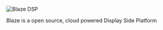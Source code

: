 ![Blaze DSP](http://dashboard.blazedsp.com/images/logo-login.png)

Blaze is a open source, cloud powered Display Side Platform